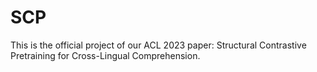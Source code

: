 # SCP
This is the official project of our ACL 2023 paper: Structural Contrastive Pretraining for Cross-Lingual Comprehension.

